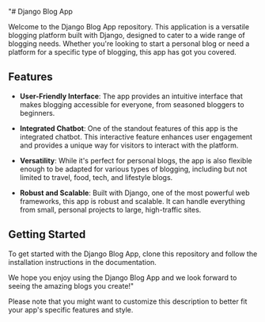 

"# Django Blog App

Welcome to the Django Blog App repository. This application is a versatile blogging platform built with Django, designed to cater to a wide range of blogging needs. Whether you're looking to start a personal blog or need a platform for a specific type of blogging, this app has got you covered.

## Features

- **User-Friendly Interface**: The app provides an intuitive interface that makes blogging accessible for everyone, from seasoned bloggers to beginners.

- **Integrated Chatbot**: One of the standout features of this app is the integrated chatbot. This interactive feature enhances user engagement and provides a unique way for visitors to interact with the platform.

- **Versatility**: While it's perfect for personal blogs, the app is also flexible enough to be adapted for various types of blogging, including but not limited to travel, food, tech, and lifestyle blogs.

- **Robust and Scalable**: Built with Django, one of the most powerful web frameworks, this app is robust and scalable. It can handle everything from small, personal projects to large, high-traffic sites.

## Getting Started

To get started with the Django Blog App, clone this repository and follow the installation instructions in the documentation.

We hope you enjoy using the Django Blog App and we look forward to seeing the amazing blogs you create!"

Please note that you might want to customize this description to better fit your app's specific features and style.
